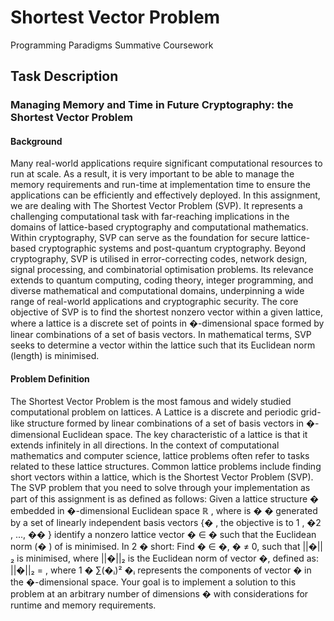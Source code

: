 # Shortest Vector Problem
Programming Paradigms Summative Coursework

## Task Description
### Managing Memory and Time in Future Cryptography: the Shortest Vector Problem

#### Background

Many real-world applications require significant computational resources to run at scale. As
a result, it is very important to be able to manage the memory requirements and run-time at
implementation time to ensure the applications can be efficiently and effectively deployed.
In this assignment, we are dealing with The Shortest Vector Problem (SVP). It represents a
challenging computational task with far-reaching implications in the domains of lattice-based
cryptography and computational mathematics. Within cryptography, SVP can serve as the
foundation for secure lattice-based cryptographic systems and post-quantum cryptography.
Beyond cryptography, SVP is utilised in error-correcting codes, network design, signal
processing, and combinatorial optimisation problems. Its relevance extends to quantum
computing, coding theory, integer programming, and diverse mathematical and
computational domains, underpinning a wide range of real-world applications and
cryptographic security.
The core objective of SVP is to find the shortest nonzero vector within a given lattice, where
a lattice is a discrete set of points in �-dimensional space formed by linear combinations of a
set of basis vectors. In mathematical terms, SVP seeks to determine a vector within the
lattice such that its Euclidean norm (length) is minimised.

#### Problem Definition

The Shortest Vector Problem is the most famous and widely studied computational problem
on lattices. A Lattice is a discrete and periodic grid-like structure formed by linear
combinations of a set of basis vectors in �-dimensional Euclidean space.
The key characteristic of a lattice is that it extends infinitely in all directions. In the context of
computational mathematics and computer science, lattice problems often refer to tasks
related to these lattice structures. Common lattice problems include finding short vectors
within a lattice, which is the Shortest Vector Problem (SVP).
The SVP problem that you need to solve through your implementation as part of this
assignment is as defined as follows:
Given a lattice structure � embedded in �-dimensional Euclidean space ℝ , where is � �
generated by a set of linearly independent basis vectors {� , the objective is to 1
, �2
, ..., ��
}
identify a nonzero lattice vector � ∈ � such that the Euclidean norm (� ) of is minimised. In
2
�
short:
Find � ∈ �, � ≠ 0, such that ||�||₂ is minimised,
where ||�||₂ is the Euclidean norm of vector �, defined as: ||�||₂ = , where
1
�
∑(�ᵢ)² �ᵢ
represents the components of vector � in the �-dimensional space.
Your goal is to implement a solution to this problem at an arbitrary number of dimensions �
with considerations for runtime and memory requirements.
